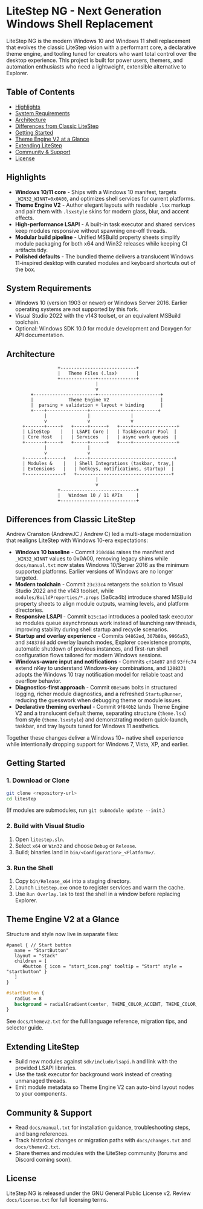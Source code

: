 # LiteStep NG - Next Generation Windows Shell Replacement

LiteStep NG is the modern Windows 10 and Windows 11 shell replacement that evolves the classic LiteStep vision with a performant core, a declarative theme engine, and tooling tuned for creators who want total control over the desktop experience. This project is built for power users, themers, and automation enthusiasts who need a lightweight, extensible alternative to Explorer.

## Table of Contents
- [Highlights](#highlights)
- [System Requirements](#system-requirements)
- [Architecture](#architecture)
- [Differences from Classic LiteStep](#differences-from-classic-litestep)
- [Getting Started](#getting-started)
- [Theme Engine V2 at a Glance](#theme-engine-v2-at-a-glance)
- [Extending LiteStep](#extending-litestep)
- [Community & Support](#community--support)
- [License](#license)

## Highlights
- **Windows 10/11 core** - Ships with a Windows 10 manifest, targets `_WIN32_WINNT=0x0A00`, and optimizes shell services for current platforms.
- **Theme Engine V2** - Author elegant layouts with readable `.lsx` markup and pair them with `.lsxstyle` skins for modern glass, blur, and accent effects.
- **High-performance LSAPI** - A built-in task executor and shared services keep modules responsive without spawning one-off threads.
- **Modular build pipeline** - Unified MSBuild property sheets simplify module packaging for both x64 and Win32 releases while keeping CI artifacts tidy.
- **Polished defaults** - The bundled theme delivers a translucent Windows 11-inspired desktop with curated modules and keyboard shortcuts out of the box.

## System Requirements
- Windows 10 (version 1903 or newer) or Windows Server 2016. Earlier operating systems are not supported by this fork.
- Visual Studio 2022 with the v143 toolset, or an equivalent MSBuild toolchain.
- Optional: Windows SDK 10.0 for module development and Doxygen for API documentation.

## Architecture
```text
                   +----------------------------+
                   |   Theme Files (.lsx)       |
                   +-------------+--------------+
                                 |
                                 v
         +-----------------------+-----------------------+
         |             Theme Engine V2                   |
         |  parsing + validation + layout + binding      |
         +----+---------------+---------------+---------+
              |               |               |
              v               v               v
      +-------+-----+   +-----+------+   +----+----------------+
      | LiteStep    |   | LSAPI Core |   | TaskExecutor Pool  |
      | Core Host   |   | Services   |   | async work queues  |
      +-------+-----+   +-----+------+   +----+----------------+
              |               |
              v               v
      +-------+------+   +----+-------------------------------+
      | Modules &    |   | Shell Integrations (taskbar, tray,|
      | Extensions   |   | hotkeys, notifications, startup)  |
      +--------------+   +-----------------------------------+
                                 |
                                 v
                   +----------------------------+
                   |   Windows 10 / 11 APIs     |
                   +----------------------------+
```

## Differences from Classic LiteStep
Andrew Cranston (AndrewJC / Andrew C) led a multi-stage modernization that realigns LiteStep with Windows 10-era expectations:

- **Windows 10 baseline** - Commit `210dd44` raises the manifest and `_WIN32_WINNT` values to 0x0A00, removing legacy shims while `docs/manual.txt` now states Windows 10/Server 2016 as the minimum supported platforms. Earlier versions of Windows are no longer targeted.
- **Modern toolchain** - Commit `23c33c4` retargets the solution to Visual Studio 2022 and the v143 toolset, while `modules/BuildProperties/*.props` (5a6ca4b) introduce shared MSBuild property sheets to align module outputs, warning levels, and platform directories.
- **Responsive LSAPI** - Commit `b15c1ad` introduces a pooled task executor so modules queue asynchronous work instead of launching raw threads, improving stability during shell startup and recycle scenarios.
- **Startup and overlay experience** - Commits `94862ed`, `307b80a`, `9966a53`, and `34837dd` add overlay launch modes, Explorer coexistence prompts, automatic shutdown of previous instances, and first-run shell configuration flows tailored for modern Windows sessions.
- **Windows-aware input and notifications** - Commits `cf14d07` and `93ffc74` extend nKey to understand Windows-key combinations, and `1208371` adopts the Windows 10 tray notification model for reliable toast and overflow behavior.
- **Diagnostics-first approach** - Commit `08e5a06` bolts in structured logging, richer module diagnostics, and a refreshed `StartupRunner`, reducing the guesswork when debugging theme or module issues.
- **Declarative theming overhaul** - Commit `9f840b2` lands Theme Engine V2 and a translucent default theme, separating structure (`theme.lsx`) from style (`theme.lsxstyle`) and demonstrating modern quick-launch, taskbar, and tray layouts tuned for Windows 11 aesthetics.

Together these changes deliver a Windows 10+ native shell experience while intentionally dropping support for Windows 7, Vista, XP, and earlier.

## Getting Started

### 1. Download or Clone
```bash
git clone <repository-url>
cd litestep
```
(If modules are submodules, run `git submodule update --init`.)

### 2. Build with Visual Studio
1. Open `litestep.sln`.
2. Select `x64` or `Win32` and choose `Debug` or `Release`.
3. Build; binaries land in `bin/<Configuration>_<Platform>/`.

### 3. Run the Shell
1. Copy `bin/Release_x64` into a staging directory.
2. Launch `LiteStep.exe` once to register services and warm the cache.
3. Use `Run Overlay.lnk` to test the shell in a window before replacing Explorer.

## Theme Engine V2 at a Glance
Structure and style now live in separate files:

```lsl
#panel { // Start button
   name = "StartButton"
   layout = "stack"
   children = [
      #button { icon = "start_icon.png" tooltip = "Start" style = "startbutton" }
   ]
}
```

```css
#startbutton {
   radius = 8
   background = radialGradient(center, THEME_COLOR_ACCENT, THEME_COLOR_ACCENT_MINOR)
}
```

See `docs/themev2.txt` for the full language reference, migration tips, and selector guide.

## Extending LiteStep
- Build new modules against `sdk/include/lsapi.h` and link with the provided LSAPI libraries.
- Use the task executor for background work instead of creating unmanaged threads.
- Emit module metadata so Theme Engine V2 can auto-bind layout nodes to your components.

## Community & Support
- Read `docs/manual.txt` for installation guidance, troubleshooting steps, and bang references.
- Track historical changes or migration paths with `docs/changes.txt` and `docs/themev2.txt`.
- Share themes and modules with the LiteStep community (forums and Discord coming soon).

## License
LiteStep NG is released under the GNU General Public License v2. Review `docs/license.txt` for full licensing terms.
